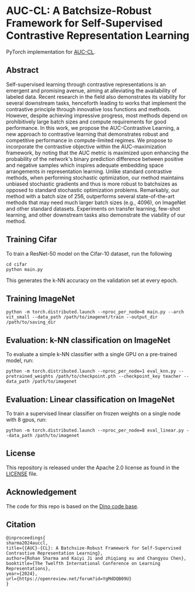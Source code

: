 
# AUC-CL: A Batchsize-Robust Framework for Self-Supervised Contrastive Representation Learning
PyTorch implementation for [AUC-CL]( https://openreview.net/forum?id=YgMdDQB09U).

## Abstract
Self-supervised learning through contrastive representations is an emergent and promising avenue, aiming at alleviating the availability of labeled data. Recent research in the field also demonstrates its viability for several downstream tasks, henceforth leading to works that implement the contrastive principle through innovative loss functions and methods. However, despite achieving impressive progress, most methods depend on prohibitively large batch sizes and compute requirements for good performance. In this work, we propose the AUC-Contrastive Learning, a new approach to contrastive learning that demonstrates robust and competitive performance in compute-limited regimes. We propose to incorporate the contrastive objective within the AUC-maximization framework, by noting that the AUC metric is maximized upon enhancing the probability of the network's binary prediction difference between positive and negative samples which inspires adequate embedding space arrangements in representation learning. Unlike standard contrastive methods, when performing stochastic optimization, our method maintains unbiased stochastic gradients and thus is more robust to batchsizes as opposed to standard stochastic optimization problems. Remarkably, our method with a batch size of 256, outperforms several state-of-the-art methods that may need much larger batch sizes (e.g., 4096), on ImageNet and other standard datasets. Experiments on transfer learning, few-shot learning, and other downstream tasks also demonstrate the viability of our method.

## Training Cifar
To train a ResNet-50 model on the Cifar-10 dataset, run the following

```
cd cifar
python main.py
```
This generates the k-NN accuracy on the validation set at every epoch.

## Training ImageNet
```
python -m torch.distributed.launch --nproc_per_node=8 main.py --arch vit_small --data_path /path/to/imagenet/train --output_dir /path/to/saving_dir
```

## Evaluation: k-NN classification on ImageNet
To evaluate a simple k-NN classifier with a single GPU on a pre-trained model, run:
```
python -m torch.distributed.launch --nproc_per_node=1 eval_knn.py --pretrained_weights /path/to/checkpoint.pth --checkpoint_key teacher --data_path /path/to/imagenet 
```

## Evaluation: Linear classification on ImageNet
To train a supervised linear classifier on frozen weights on a single node with 8 gpus, run:
```
python -m torch.distributed.launch --nproc_per_node=8 eval_linear.py --data_path /path/to/imagenet
```

## License
This repository is released under the Apache 2.0 license as found in the [LICENSE](LICENSE) file.

## Acknowledgement
The code for this repo is based on the [Dino code base](https://github.com/facebookresearch/dino).

## Citation

```
@inproceedings{
sharma2024auccl,
title={{AUC}-{CL}: A Batchsize-Robust Framework for Self-Supervised Contrastive Representation Learning},
author={Rohan Sharma and Kaiyi Ji and zhiqiang xu and Changyou Chen},
booktitle={The Twelfth International Conference on Learning Representations},
year={2024},
url={https://openreview.net/forum?id=YgMdDQB09U}
}
```
